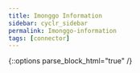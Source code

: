 ```yaml
---
title: Imonggo Information
sidebar: cyclr_sidebar
permalink: Imonggo-information
tags: [connector]
---
```

{::options parse_block_html="true" /}
